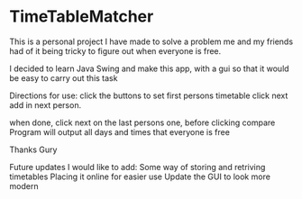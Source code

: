 # TimeTableMatcher

This is a personal project I have made to solve a problem me and my friends had of it being tricky to figure out when everyone is free.

I decided to learn Java Swing and make this app, with a gui so that it would be easy to carry out this task

Directions for use:
click the buttons to set first persons timetable
click next
add in next person.

when done, click next on the last persons one, before clicking compare
Program will output all days and times that everyone is free

Thanks
Gury


Future updates I would like to add:
Some way of storing and retriving timetables
Placing it online for easier use
Update the GUI to look more modern

